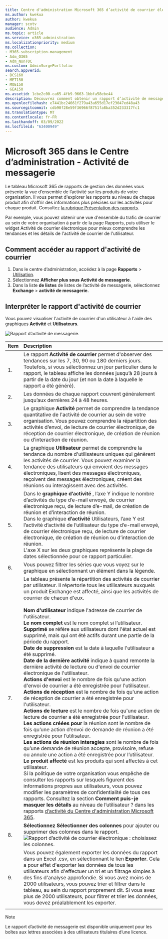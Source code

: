 ```yaml
---
title: Centre d'administration Microsoft 365 d’activité de courrier électronique
ms.author: kwekua
author: kwekua
manager: scotv
audience: Admin
ms.topic: article
ms.service: o365-administration
ms.localizationpriority: medium
ms.collection:
- M365-subscription-management
- Adm_O365
- Adm_NonTOC
ms.custom: AdminSurgePortfolio
search.appverid:
- BCS160
- MET150
- MOE150
- GEA150
ms.assetid: 1cbe2c00-ca65-4fb9-9663-1bbfa58ebe44
description: Découvrez comment obtenir un rapport d’activité de messagerie à l’aide Microsoft 365 tableau de bord rapports dans le Centre d'administration Microsoft 365.
ms.openlocfilehash: e7441bc24661f279a43a655d17ef23047ed48a43
ms.sourcegitcommit: cdb90f28e59f36966f8751fa8ba352d233317fc1
ms.translationtype: MT
ms.contentlocale: fr-FR
ms.lasthandoff: 03/09/2022
ms.locfileid: "63400949"
---
```

# <a name="microsoft-365-reports-in-the-admin-center---email-activity"></a>Microsoft 365 dans le Centre d’administration - Activité de messagerie

Le tableau Microsoft 365 de rapports de gestion des données vous présente la vue d’ensemble de l’activité sur les produits de votre organisation. Il vous permet d'explorer les rapports au niveau de chaque produit afin d'offrir des informations plus précises sur les activités pour chaque produit. Consultez [la rubrique Présentation des rapports](activity-reports.md).
  
Par exemple, vous pouvez obtenir une vue d'ensemble du trafic de courrier au sein de votre organisation à partir de la page Rapports, puis utiliser le widget Activité de courrier électronique pour mieux comprendre les tendances et les détails de l'activité de courrier de l'utilisateur.

## <a name="how-to-get-to-the-email-activity-report"></a>Comment accéder au rapport d'activité de courrier

1. Dans le centre d’administration, accédez à la page **Rapports** \> <a href="https://go.microsoft.com/fwlink/p/?linkid=2074756" target="_blank">Utilisation</a>.
2. Sélectionnez **Afficher plus sous** **Activité de messagerie**. 
3. Dans la liste **de listes** de listes de l’activité de messagerie, sélectionnez **Exchange** \> **activité de messagerie.**
  
## <a name="interpret-the-email-activity-report"></a>Interpréter le rapport d'activité de courrier

Vous pouvez visualiser l'activité de courrier d'un utilisateur à l'aide des graphiques **Activité** et **Utilisateurs**. 
  
![Rapport d’activité de messagerie.](../../media/5eb1d9e9-8106-4843-acb7-c0238c0da816.png)
  
|Item|Description|
|:-----|:-----|
|1.  <br/> |Le rapport **Activité de courrier** permet d'observer des tendances sur les 7, 30, 90 ou 180 derniers jours. Toutefois, si vous sélectionnez un jour particulier dans le rapport, le tableau affiche les données jusqu’à 28 jours à partir de la date du jour (et non la date à laquelle le rapport a été généré).  <br/> |
|2.  <br/> |Les données de chaque rapport couvrent généralement jusqu’aux dernières 24 à 48 heures.  <br/> |
|3.  <br/> |Le graphique **Activité** permet de comprendre la tendance quantitative de l'activité de courrier au sein de votre organisation. Vous pouvez comprendre la répartition des activités d’envoi, de lecture de courrier électronique, de réception de courrier électronique, de création de réunion ou d’interaction de réunion.  <br/> |
|4.  <br/> |La graphique **Utilisateur** permet de comprendre la tendance du nombre d'utilisateurs uniques qui génèrent les activités de courrier. Vous pouvez examiner la tendance des utilisateurs qui envoient des messages électroniques, lisent des messages électroniques, reçoivent des messages électroniques, créent des réunions ou interagissent avec des activités.  <br/> |
|5.  <br/> | Dans le **graphique d’activité** , l’axe Y indique le nombre d’activités du type d’e-mail envoyé, de courrier électronique reçu, de lecture d’e-mail, de création de réunion et d’interaction de réunion.  <br/>  Dans le graphique **d’activité** Utilisateurs, l’axe Y est l’activité d’activité de l’utilisateur du type d’e-mail envoyé, de courrier électronique reçu, de lecture de courrier électronique, de création de réunion ou d’interaction de réunion.  <br/>  L'axe X sur les deux graphiques représente la plage de dates sélectionnée pour ce rapport particulier.  <br/> |
|6.  <br/> |Vous pouvez filtrer les séries que vous voyez sur le graphique en sélectionnant un élément dans la légende.  <br/> |
|7.  <br/> | Le tableau présente la répartition des activités de courrier par utilisateur. Il répertorie tous les utilisateurs auxquels un produit Exchange est affecté, ainsi que les activités de courrier de chacun d'eux. <br/> <br/> **Nom d'utilisateur** indique l'adresse de courrier de l'utilisateur.  <br/> **Le nom complet** est le nom complet si l’utilisateur.  <br/> **Supprimé** se réfère aux utilisateurs dont l'état actuel est supprimé, mais qui ont été actifs durant une partie de la période du rapport.  <br/> **Date de suppression** est la date à laquelle l'utilisateur a été supprimé.  <br/> **Date de la dernière activité** indique à quand remonte la dernière activité de lecture ou d'envoi de courrier électronique de l'utilisateur.  <br/> **Actions d'envoi** est le nombre de fois qu'une action d'envoi de courrier a été enregistrée pour l'utilisateur.  <br/> **Actions de réception** est le nombre de fois qu'une action de réception de courrier a été enregistrée pour l'utilisateur.  <br/> **Actions de lecture** est le nombre de fois qu'une action de lecture de courrier a été enregistrée pour l'utilisateur.  <br/> **Les actions créées pour** la réunion sont le nombre de fois qu’une action d’envoi de demande de réunion a été enregistrée pour l’utilisateur.  <br/> **Les actions de réunion interagies** sont le nombre de fois qu’une demande de réunion accepte, provisoire, refuse ou annule une action a été enregistrée pour l’utilisateur.  <br/> **Le produit affecté** est les produits qui sont affectés à cet utilisateur.  <br/>  Si la politique de votre organisation vous empêche de consulter les rapports sur lesquels figurent des informations propres aux utilisateurs, vous pouvez modifier les paramètres de confidentialité de tous ces rapports. Consultez la section **Comment puis-je masquer les détails** au niveau de l’utilisateur ? dans les rapports [d’activité du Centre d'administration Microsoft 365](activity-reports.md).  <br/> |
|8.  <br/> |**Sélectionnez Sélectionner des colonnes** pour ajouter ou supprimer des colonnes dans le rapport.  <br/> ![Rapport d’activité de courrier électronique : choisissez les colonnes.](../../media/80ffa0ad-61c5-4a6f-8a1d-5f6730ff7da9.png)|
|9.  <br/> |Vous pouvez également exporter les données du rapport dans un Excel .csv, en sélectionnant le lien **Exporter**. Cela a pour effet d'exporter les données de tous les utilisateurs afin d'effectuer un tri et un filtrage simples à des fins d'analyse approfondie. Si vous avez moins de 2000 utilisateurs, vous pouvez trier et filtrer dans le tableau, au sein du rapport proprement dit. Si vous avez plus de 2000 utilisateurs, pour filtrer et trier les données, vous devez préalablement les exporter.  <br/> |
|||
   
> [!NOTE]
> Le rapport d’activité de messagerie est disponible uniquement pour les boîtes aux lettres associées à des utilisateurs  titulaires d’une licence.
